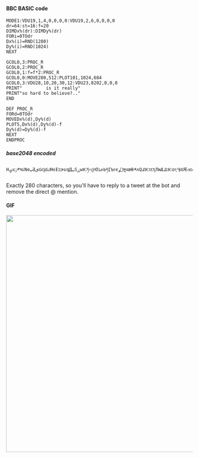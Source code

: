 #### BBC BASIC code

```basic
MODE1:VDU19,1,4,0,0,0,0:VDU19,2,6,0,0,0,0
dr=64:st=16:f=20
DIMDx%(dr):DIMDy%(dr)
FORi=0TOdr
Dx%(i)=RND(1280)
Dy%(i)=RND(1024)
NEXT

GCOL0,3:PROC_R
GCOL0,2:PROC_R
GCOL0,1:f=f*2:PROC_R
GCOL0,0:MOVE280,512:PLOT101,1024,684
GCOL0,3:VDU28,10,20,30,12:VDU23,8202,0,0,0
PRINT"         is it really"
PRINT"so hard to believe?.."
END

DEF PROC_R
FORd=0TOdr
MOVEDx%(d),Dy%(d)
PLOT5,Dx%(d),Dy%(d)-f
Dy%(d)=Dy%(d)-f
NEXT
ENDPROC
```

##### base2048 encoded

```
Нࡐಹݬ༲ষଛΝеپƋٯసɊదكНಠƗןڈɚଛqДپSڕwѤཏಇѯবƱڅڏЬཏӶƄচєࡤߩॡधӕѲ༫ʌԚࡈѤਯӼЛɴՃٽࡈѤο੮ӋనԘദऽൽਓΤњߡҺ۱gҊ३ƜςສಥڅXɪਯӿЛڴऋڀڊɊ೦ن٣छࢴٱƨɚଛԂ༬ဏࠀڅȤݖతࡇѯУרնͼއ߁ҰНथѨٯసʅଛԀДٿԪڕଉɞథΝНߣࢻןڎɪοΥЛРƋڥଈখෂࡇДپࢲןЬɊ౬Ԃ໐थಮܤͲɢଛqДپSڅҾނࡡeʛGđҨOкೞƜݟaঘశಉҊࡗӷоࡒԌร༪еࡄԬʝਨಕ౬גкॴೠҟܬࡡȽȵɝߘӷњࡍԉฒནm౭ΡจʩԩܧԁmಛuປͽœՏҺॷǥΖμʤҺڕȤݾഹࡡݿσɢե౨Ҋ३ƗςۍࠀڕͲʫฑ੦ړԗՑ༬էФਸૐƄथಸආਦɪౙ1
```

Exactly 280 characters, so you'll have to reply to a tweet at the bot and remove the direct @ mention.

#### GIF

<img src="https://raw.githubusercontent.com/d-mckee/bbcbasic-experiments/main/02-so-hard-to-believe/so-hard-to-believe.gif" width="640">


